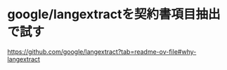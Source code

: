 # google/langextractを契約書項目抽出で試す

https://github.com/google/langextract?tab=readme-ov-file#why-langextract
